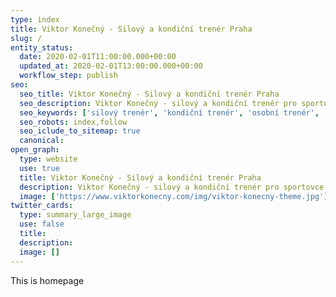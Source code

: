 ```yaml
---
type: index
title: Viktor Konečný - Silový a kondiční trenér Praha
slug: /
entity_status:
  date: 2020-02-01T11:00:00.000+00:00
  updated_at: 2020-02-01T13:00:00.000+00:00
  workflow_step: publish
seo:
  seo_title: Viktor Konečný - Silový a kondiční trenér Praha
  seo_description: Viktor Konečný - silový a kondiční trenér pro sportovce i běžné lidi, působící v Praze.
  seo_keywords: ['silový trenér', 'kondiční trenér', 'osobní trenér', 'trenér praha']
  seo_robots: index,follow
  seo_iclude_to_sitemap: true
  canonical:
open_graph:
  type: website
  use: true
  title: Viktor Konečný - Silový a kondiční trenér Praha
  description: Viktor Konečný - silový a kondiční trenér pro sportovce i běžné lidi, působící v Praze.
  image: ['https://www.viktorkonecny.com/img/viktor-konecny-theme.jpg']
twitter_cards:
  type: summary_large_image
  use: false
  title:
  description:
  image: []
---
```


This is homepage
